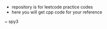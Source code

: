 - repository is for leetcode practice codes
- here you will get cpp code for your reference

~ spy3
